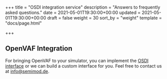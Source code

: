 +++
title = "OSDI integration service"
description = "Answers to frequently asked questions."
date = 2021-05-01T19:30:00+00:00
updated = 2021-05-01T19:30:00+00:00
draft = false
weight = 30
sort_by = "weight"
template = "docs/page.html"

+++

## OpenVAF Integration

For bringing OpenVAF to your simulator, you can implement the [OSDI interface](../../details/osdi) or 
we can build a custom interface for you. 
Feel free to contact us at info@semimod.de.

